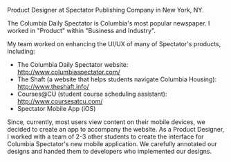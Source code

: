Product Designer at Spectator Publishing Company in New York, NY.

The Columbia Daily Spectator is Columbia's most popular newspaper. I worked in "Product" within "Business and Industry".

My team worked on enhancing the UI/UX of many of Spectator's products, including:
- The Columbia Daily Spectator website: http://www.columbiaspectator.com/
- The Shaft (a website that helps students navigate Columbia Housing): http://www.theshaft.info/
- Courses@CU (student course scheduling assistant): http://www.coursesatcu.com/
- Spectator Mobile App (iOS)

Since, currently, most users view content on their mobile devices, we decided to create an app to accompany the website.
As a Product Designer, I worked with a team of 2-3 other students to create the interface for Columbia Spectator's new mobile application. We carefully annotated our designs and handed them to developers who implemented our designs. 
